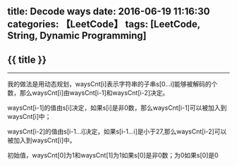 title: Decode ways
date: 2016-06-19 11:16:30
categories: 【LeetCode】
tags: [LeetCode, String, Dynamic Programming]
---
## {{ title }} ##

---

我的做法是用动态规划，waysCnt[i]表示字符串的子串s[0...i]能够被解码的个数，那么waysCnt[i]由waysCnt[i-1]和waysCnt[i-2]决定。

waysCnt[i-1]的值由s[i]决定，如果s[i]是非0数，那么waysCnt[i-1]可以被加入到waysCnt[i]中；

waysCnt[i-2]的值由s[i-1...i]决定，如果s[i-1...i]是小于27,那么waysCnt[i-2]可以被加入到waysCnt[i]中。

初始值，waysCnt[0]为1和waysCnt[1]为1如果s[0]是非0数；为0如果s[0]是0
